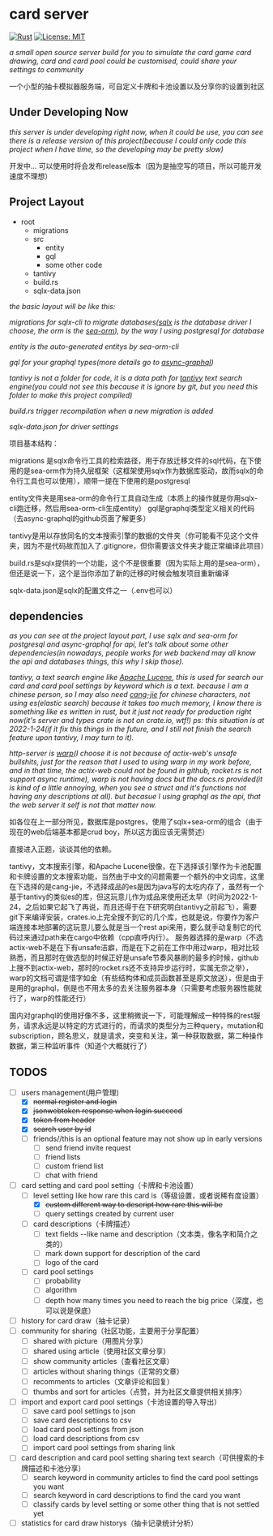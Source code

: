 # card server

[![Rust](https://github.com/pathologyenigma/card_server/actions/workflows/rust.yml/badge.svg)](https://github.com/pathologyenigma/card_server/actions/workflows/rust.yml)
[![License: MIT](https://img.shields.io/badge/License-MIT-yellow.svg)](https://opensource.org/licenses/MIT)

*a small open source server build for you to simulate the card game card drawing, card and card pool could be customised, could share your settings to community*

一个小型的抽卡模拟器服务端，可自定义卡牌和卡池设置以及分享你的设置到社区
## Under Developing Now
*this server is under developing right now, when it could be use, you can see there is a release version of this project(because I could only code this project when I have time, so the developing may be pretty slow)*

开发中... 可以使用时将会发布release版本（因为是抽空写的项目，所以可能开发速度不理想）
## Project Layout

 - root
	 - migrations
	 - src
		 - entity
		 - gql
		 - some other code
	- tantivy
	- build.rs
	- sqlx-data.json

*the basic layout will be like this:*

*migrations for sqlx-cli to migrate databases([sqlx](https://github.com/launchbadge/sqlx) is the database driver I choose, the orm is the [sea-orm](https://github.com/SeaQL/sea-orm)), by the way I using postgresql for database* 

*entity is the auto-generated entitys by sea-orm-cli*

*gql for your graphql types(more details go to [async-graphql](https://github.com/async-graphql/async-graphql))*

*tantivy is not a folder for code, it is a data path for [tantivy](https://github.com/quickwit-inc/tantivy) text search engine(you could not see this because it is ignore by git, but you need this folder to make this project compiled)*

*build.rs trigger recompilation when a new migration is added*

*sqlx-data.json for driver settings*

项目基本结构：

migrations 是sqlx命令行工具的检索路径，用于存放迁移文件的sql代码，在下使用的是sea-orm作为持久层框架（这框架使用sqlx作为数据库驱动，故而sqlx的命令行工具也可以使用），顺带一提在下使用的是postgresql

entity文件夹是用sea-orm的命令行工具自动生成（本质上的操作就是你用sqlx-cli跑迁移，然后用sea-orm-cli生成entity）
gql是graphql类型定义相关的代码（去async-graphql的github页面了解更多）

tantivy是用以存放同名的文本搜索引擎的数据的文件夹（你可能看不见这个文件夹，因为不是代码故而加入了.gitignore，但你需要该文件夹才能正常编译此项目）

build.rs是sqlx提供的一个功能，这个不是很重要（因为实际上用的是sea-orm），但还是说一下，这个是当你添加了新的迁移的时候会触发项目重新编译

sqlx-data.json是sqlx的配置文件之一（.env也可以）
## dependencies
*as you can see at the project layout part, I use sqlx and sea-orm for postgresql and async-graphql for api,
let's talk about some other dependencies(in nowadays, people works for web backend may all know the api and databases things, this why I skip those).*

*tantivy, a text search engine like [Apache Lucene](https://lucene.apache.org/), this is used for search our card and card pool settings by keyword which is a text. because I am a chinese person, so I may also need [cang-jie](https://crates.io/crates/cang-jie) for chinese characters, not using es(elastic search) because it takes too much memory, I know there is something like es written in rust, but it just not ready for production right now(it's server and types crate is not on crate.io, wtf!) ps: this situation is at 2022-1-24(if it fix this things in the future, and I still not finish the search feature upon tantivy, I may turn to it).*

*http-server is [warp](https://docs.rs/warp/)(I choose it is not because of actix-web's unsafe bullshits, just for the reason that I used to using warp in my work before, and in that time, the actix-web could not be found in github, rocket.rs is not support async runtime), warp is not having docs but the docs.rs provided(it is kind of a little annoying, when you see a struct and it's functions not having any descriptions at all). but becasue I using graphql as the api, that the web server it self is not that matter now.*

如各位在上一部分所见，数据库是postgres，使用了sqlx+sea-orm的组合（由于现在的web后端基本都是crud boy，所以这方面应该无需赘述）

直接进入正题，谈谈其他的依赖。

tantivy，文本搜索引擎，和Apache Lucene很像，在下选择该引擎作为卡池配置和卡牌设置的文本搜索功能，当然由于中文的问题需要一个额外的中文词库，这里在下选择的是cang-jie，不选择成品的es是因为java写的太吃内存了，虽然有一个基于tantivy的类似es的库，但这玩意儿作为成品来使用还太早（时间为2022-1-24，之后如果它起飞了再说，而且还得于在下研究明白tantivy之前起飞），需要git下来编译安装，crates.io上完全搜不到它的几个库，也就是说，你要作为客户端连接本地部署的这玩意儿要么就是当一个rest api来用，要么就手动复制它的代码过来通过path来在cargo中依赖（cpp直呼内行）。
服务器选择的是warp（不选actix-web不是在下有unsafe洁癖，而是在下之前在工作中用过warp，相对比较熟悉，而且那时在做选型的时候正好是unsafe节奏风暴刷的最多的时候，github上搜不到actix-web，那时的rocket.rs还不支持异步运行时，实属无奈之举），warp的文档可谓是惜字如金（有些结构体和成员函数甚至是原文放送），但是由于是用的graphql，倒是也不用太多的去关注服务器本身（只需要考虑服务器性能就行了，warp的性能还行）

国内对graphql的使用好像不多，这里稍微说一下，可能理解成一种特殊的rest服务，请求永远是以特定的方式进行的，而请求的类型分为三种query，mutation和subscription，顾名思义，就是请求，突变和关注，第一种获取数据，第二种操作数据，第三种监听事件（知道个大概就行了）
## TODOS
 - [ ] users management(用户管理)
	 - [x] ~~normal register and login~~
	 - [x] ~~jsonwebtoken response when login succeed~~
	 - [x] ~~token from header~~
	 - [x] ~~search user by id~~
	 - [ ] friends//this is an optional feature may not show up in early versions
		 - [ ] send friend invite request
		 - [ ] friend lists
		 - [ ] custom friend list
		 - [ ] chat with friend
 - [ ] card setting and card pool setting（卡牌和卡池设置）
	 - [ ] level setting like how rare this card is（等级设置，或者说稀有度设置）
		 - [x] ~~custom different way to descript how rare this will be~~
		 - [ ] query settings created by current user
	 - [ ] card descriptions（卡牌描述）
		 - [ ] text fields --like name and description（文本类，像名字和简介之类的）
		 - [ ] mark down support for description of the card
		 - [ ] logo of the card
	 - [ ] card pool settings
		 - [ ] probability
		 - [ ] algorithm
		 - [ ] depth how many times you need to reach the big price（深度，也可以说是保底）
 - [ ] history for card draw（抽卡记录）
 - [ ] community for sharing（社区功能，主要用于分享配置）
	 - [ ] shared with picture（用图片分享）
	 - [ ] shared using article（使用社区文章分享）
	 - [ ] show community articles（查看社区文章）
	 - [ ] articles without sharing things（正常的文章）
	 - [ ] recomments to articles（文章评论和回复）
	 - [ ] thumbs and sort for articles（点赞，并为社区文章提供相关排序）
 - [ ] import and export card pool settings（卡池设置的导入导出）
	 - [ ] save card pool settings to json
	 - [ ] save card descriptions to csv
	 - [ ] load card pool settings from json
	 - [ ] load card descriptions from csv
	 - [ ] import card pool settings from sharing link
 - [ ] card description and card pool setting sharing text search（可供搜索的卡牌描述和卡池分享）
	 - [ ] search keyword in community articles to find the card pool settings you want
	 - [ ] search keyword in card descriptions to find the card you want
	 - [ ] classify cards by level setting or some other thing that is not settled yet
 - [ ] statistics for card draw historys（抽卡记录统计分析）
